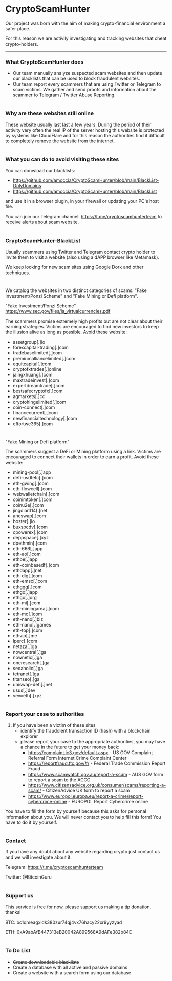 # CryptoScamHunter

Our project was born with the aim of making crypto-financial environment a safer place.

For this reason we are activily investigating and tracking websites that cheat crypto-holders.

---

### What CryptoScamHunter does

 * Our team manually analyze suspected scam websites and then update our blacklists that can be used to block fraudulent websites.
 * Our team report every scammers that are using Twitter or Telegram to scam victims. We gather and send proofs and information about the scammer to Telegram / Twitter Abuse Reporting.

#

### Why are these websites still online

These website usually last last a few years. During the period of their activity very often the real IP of the server hosting this website is protected by systems like CloudFlare and for this reason the authorities find it difficult to completely remove the website from the internet.

#

### What you can do to avoid visiting these sites

You can donwload our blacklists:
- https://github.com/amoccia/CryptoScamHunter/blob/main/BlackList-OnlyDomains
- https://github.com/amoccia/CryptoScamHunter/blob/main/BlackList

and use it in a browser plugin, in your firewall or updating your PC's host file.

You can join our Telegram channel: https://t.me/cryptoscamhunterteam to receive alerts about scam website.

#

### CryptoScamHunter-BlackList

Usually scammers using Twitter and Telegram contact crypto holder to invite them to visit a website (also using a dAPP browser like Metamask).

We keep looking for new scam sites using Google Dork and other techniques.

#

We catalog the websites in two distinct categories of scams: "Fake Investment/Ponzi Scheme" and "Fake Mining or Defi platform".

"Fake Investment/Ponzi Scheme" https://www.sec.gov/files/ia_virtualcurrencies.pdf 

The scammers promise extremely high profits but are not clear about their earning strategies. Victims are encouraged to find new investors to keep the illusion alive as long as possible. Avoid these website:


* assetgroup[.]io
* forexcapital-trading[.]com
* tradebaselimited[.]com
* premiumalliancelimited[.]com
* equitcapital[.]com
* cryptofxtrades[.]online
* jaingxhuang[.]com
* maxtradeinvest[.]com
* expertdreamtrade[.]com
* bestsafecryptofx[.]com
* agmarkets[.]cc
* cryptohingelimited[.]com
* coin-connect[.]com
* financecurrent[.]com
* newfinancialtechnology[.]com
* effortwe365[.]com

#

"Fake Mining or Defi platform" 

The scammers suggest a DeFi or Mining platform using a link. Victims are encouraged to connect their wallets in order to earn a profit. Avoid these website:


* mining-pool[.]app
* defi-usdtetc[.]com
* eth-gwing[.]com
* eth-flowcell[.]com
* webwalletchain[.]com
* coinimtoken[.]com
* coinu2e[.]com
* jingdian114[.]net
* aneswap[.]com
* boster[.]io
* buxspcdv[.]com
* cpowerex[.]com
* deppspace[.]xyz
* dpethmin[.]com
* eth-666[.]app
* eth-ao[.]com
* ethbe[.]app
* eth-coinbasedf[.]com
* ethdapp[.]net
* eth-dig[.]com
* eth-emsc[.]com
* ethggg[.]com
* ethgo[.]app
* ethgo[.]org
* eth-mi[.]com
* eth-miningarea[.]com
* eth-mo[.]com
* eth-nano[.]biz
* eth-nano[.]games
* eth-top[.]com
* ethvip[.]me
* lperc[.]com
* netaza[.]ga
* nowcentral[.]ga
* nownetic[.]ga
* oneresearch[.]ga
* seoaholic[.]ga
* tetranet[.]ga
* titanseo[.]ga
* uniswap-defi[.]net
* usus[.]dev
* vevoeth[.]xyz

#

### Report your case to authorities

1. If you have been a victim of these sites
   - identify the fraudolent transaction ID (hash) with a blockchain explorer
   - please report your case to the appropriate authorities, you may have a chance in the future to get your money back:
     - https://complaint.ic3.gov/default.aspx - US GOV Complaint Referral Form Internet Crime Complaint Center
     - https://reportfraud.ftc.gov/#/ - Federal Trade Commission Report Fraud
     - https://www.scamwatch.gov.au/report-a-scam - AUS GOV form to report a scam to the ACCC
     - https://www.citizensadvice.org.uk/consumer/scams/reporting-a-scam/ - CitizenAdvice UK form to report a scam
     - https://www.europol.europa.eu/report-a-crime/report-cybercrime-online - EUROPOL Report Cybercrime online

You have to fill the form by yourself because this asks for personal information about you.
We will never contact you to help fill this form! You have to do it by yourself.

#

### Contact

If you have any doubt about any website regarding crypto just contact us and we will investigate about it.

Telegram: https://t.me/cryptoscamhunterteam

Twitter: @BitcoinGuru

#

### Support us

This service is free for now, please support us making a tip donation, thanks!

BTC: bc1qmeagxldk380zur74qj4vx76hacy22xr9yyzyad

ETH: 0xA9abAfB447313eB20042A899568A9dAFe382b84E

#


### To Do List

* ~~Create downloadable blacklists~~
* Create a database with all active and passive domains
* Create a website with a search form using our database

#
